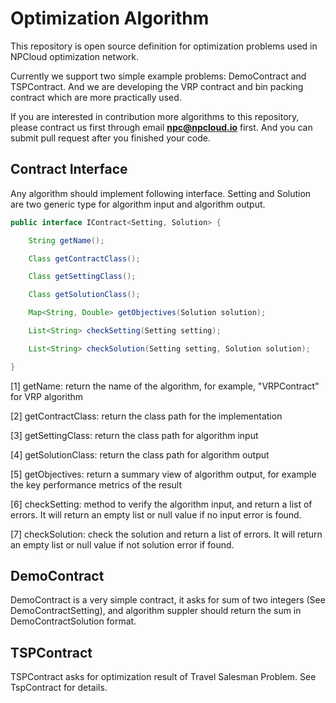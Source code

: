 # Optimization Algorithm

This repository is open source definition for optimization problems used in
NPCloud optimization network.

Currently we support two simple example problems: DemoContract and TSPContract.
And we are developing the VRP contract and bin packing contract which are more
practically used.

If you are interested in contribution more algorithms to this repository, please contract
us first through email **npc@npcloud.io** first. And you can submit pull request after you finished
your code.

## Contract Interface

Any algorithm should implement following interface. Setting and Solution are two
generic type for algorithm input and algorithm output.

```java
public interface IContract<Setting, Solution> {

    String getName();

    Class getContractClass();

    Class getSettingClass();

    Class getSolutionClass();

    Map<String, Double> getObjectives(Solution solution);

    List<String> checkSetting(Setting setting);

    List<String> checkSolution(Setting setting, Solution solution);

}
```

[1] getName: return the name of the algorithm, for example, "VRPContract" for VRP algorithm

[2] getContractClass: return the class path for the implementation

[3] getSettingClass: return the class path for algorithm input

[4] getSolutionClass: return the class path for algorithm output

[5] getObjectives: return a summary view of algorithm output, for example the key performance
metrics of the result

[6] checkSetting: method to verify the algorithm input, and return a list of errors. It will return
an empty list or null value if no input error is found.

[7] checkSolution: check the solution and return a list of errors. It will return
an empty list or null value if not solution error if found.


## DemoContract

DemoContract is a very simple contract, it asks for sum of two integers (See DemoContractSetting),
and algorithm suppler should return the sum in DemoContractSolution format.

## TSPContract

TSPContract asks for optimization result of Travel Salesman Problem. See TspContract for details.


